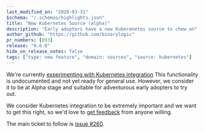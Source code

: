 ```yaml
---
last_modified_on: "2020-03-31"
$schema: "/.schemas/highlights.json"
title: "New Kubernetes Source (alpha)"
description: "Early adopters have a new Kuberenetes source to chew on"
author_github: "https://github.com/binarylogic"
pr_numbers: [893]
release: "0.6.0"
hide_on_release_notes: false
tags: ["type: new feature", "domain: sources", "source: kubernetes"]
---
```


We're currently [experimenting with Kubernetes integration](https://github.com/timberio/vector/issues/260)
This functionality is undocumented and not yet ready for general use. However,
we consider it to be at Alpha stage and suitable for adventurous early adopters
to try out.

<!--truncate-->

We consider Kubernetes integration to be extremely important and we want to get
this right, so we'd love to [get feedback][urls.vector_chat] from anyone willing.

The main ticket to follow is [issue #260](https://github.com/timberio/vector/issues/260).

[urls.vector_chat]: https://chat.vector.dev

